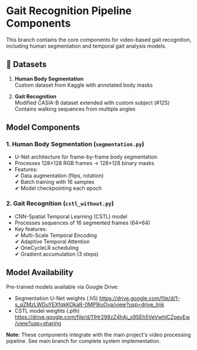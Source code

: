 # Gait Recognition Pipeline Components

This branch contains the core components for video-based gait recognition, including human segmentation and temporal gait analysis models.

## 📁 Datasets
1. **Human Body Segmentation**  
   Custom dataset from Kaggle with annotated body masks

2. **Gait Recognition**  
   Modified CASIA-B dataset extended with custom subject (#125)  
   Contains walking sequences from multiple angles

## Model Components

### 1. Human Body Segmentation (`segmentation.py`)
- U-Net architecture for frame-by-frame body segmentation
- Processes 128×128 RGB frames → 128×128 binary masks
- Features:  
  ✔ Data augmentation (flips, rotation)  
  ✔ Batch training with 16 samples  
  ✔ Model checkpointing each epoch

### 2. Gait Recognition (`cstl_without.py`)
- CNN-Spatial Temporal Learning (CSTL) model
- Processes sequences of 16 segmented frames (64×64)
- Key features:  
  ✔ Multi-Scale Temporal Encoding  
  ✔ Adaptive Temporal Attention  
  ✔ OneCycleLR scheduling  
  ✔ Gradient accumulation (3 steps)

## Model Availability
Pre-trained models available via Google Drive:
- Segmentation U-Net weights (.h5)
https://drive.google.com/file/d/1-s_qZMzLWDuYEXfqkKOkaR-0MP9iuOva/view?usp=drive_link
- CSTL model weights (.pth)
https://drive.google.com/file/d/11Hr298zZ4hAj_x9SEh5VeVwhICZpeyEw/view?usp=sharing

**Note:** These components integrate with the main project's video processing pipeline. See main branch for complete system implementation.
